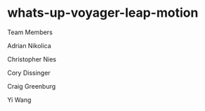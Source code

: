 whats-up-voyager-leap-motion
============================
Team Members

Adrian Nikolica

Christopher Nies

Cory Dissinger

Craig Greenburg

Yi Wang